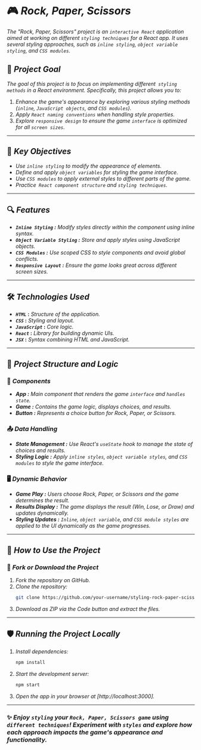 # 🎮 *Rock, Paper, Scissors*  

*The "Rock, Paper, Scissors" project is an `interactive React` application aimed at working on different `styling techniques` for a React app. It uses several styling approaches, such as `inline styling`, `object variable styling`, and `CSS modules`.*

## 🎯 *Project Goal*  
*The goal of this project is to focus on implementing different` styling methods` in a React environment. Specifically, this project allows you to:*  
1. *Enhance the game's appearance by exploring various styling methods (`inline`, `JavaScript objects`, and `CSS modules`).*  
2. *Apply `React naming conventions` when handling style properties.*  
3. *Explore `responsive design` to ensure the game `interface` is optimized for all `screen sizes`.*

---

## 🔑 *Key Objectives*  
- *Use `inline styling` to modify the appearance of elements.*  
- *Define and apply `object variables` for styling the game interface.*  
- *Use `CSS modules` to apply external styles to different parts of the game.*  
- *Practice` React component structure` and `styling techniques`.*

---

## 🔍 *Features*  
- ***`Inline Styling` :*** *Modify styles directly within the component using inline syntax.*  
- ***`Object Variable Styling` :*** *Store and apply styles using JavaScript objects.*  
- ***`CSS Modules` :*** *Use scoped CSS to style components and avoid global conflicts.*  
- ***`Responsive Layout` :*** *Ensure the game looks great across different screen sizes.*  

---

## 🛠️ *Technologies Used*  
- ***`HTML`* :** *Structure of the application.*  
- ***`CSS`* :** *Styling and layout.*  
- ***`JavaScript`* :** *Core logic.*  
- ***`React`* :** *Library for building dynamic UIs.*  
- ***`JSX`* :** *Syntax combining HTML and JavaScript.*  

---

## 🧠 *Project Structure and Logic*  

### 📝 *Components*  
- ***App :*** *Main component that renders the game `interface` and `handles state`.*  
- ***Game :*** *Contains the game logic, displays choices, and results.*  
- ***Button :*** *Represents a choice button for Rock, Paper, or Scissors.*  

### 📤 *Data Handling*  
- ***State Management :*** *Use React's `useState` hook to manage the state of choices and results.*  
- ***Styling Logic :*** *Apply `inline styles`, `object variable styles`, and `CSS modules` to style the game interface.*

### 🖥️ *Dynamic Behavior*  
- ***Game Play :*** *Users choose Rock, Paper, or Scissors and the game determines the result.*  
- ***Results Display :*** *The game displays the result (Win, Lose, or Draw) and updates dynamically.*  
- ***Styling Updates :*** *`Inline`, `object variable`, and `CSS module styles` are applied to the UI dynamically as the game progresses.*

---

## 🤝 *How to Use the Project*  

### 📂 *Fork or Download the Project*  
1. *Fork the repository on GitHub.*  
2. *Clone the repository:*  
    ```bash
    git clone https://github.com/your-username/styling-rock-paper-scissors.git
    ```  
3. *Download as ZIP via the Code button and extract the files.*

---

## 🛡️ *Running the Project Locally*  

1. *Install dependencies:*  
    ```bash
    npm install
    ```  
2. *Start the development server:*  
    ```bash
    npm start
    ```  
3. *Open the app in your browser at [http://localhost:3000].*

---

### ✨ *Enjoy `styling` your `Rock, Paper, Scissors game` using `different techniques`! Experiment with `styles` and explore how each approach impacts the game's appearance and functionality.*
